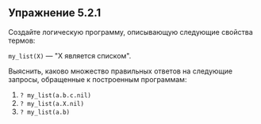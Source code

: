 ## Упражнение 5.2.1
Создайте логическую программу, описывающую следующие свойства термов:

`my_list(X)` — "X является списком".

Выяснить, каково множество правильных ответов на следующие запросы, обращенные к построенным программам:

1. `? my_list(a.b.c.nil)`
2. `? my_list(a.X.nil)`
3. `? my_list(a.b)`
